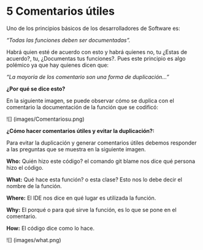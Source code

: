 # 5 Comentarios útiles

Uno de los principios básicos de los desarrolladores de Software es:

*“Todas las funciones deben ser documentadas”.*

Habrá quien esté de acuerdo con esto y habrá quienes no, tu ¿Estas de acuerdo?, tu, ¿Documentas tus funciones?. Pues este principio es algo polémico ya que hay quienes dicen que:

*“La mayoría de los comentario son una forma de duplicación…”*

__¿Por qué se dice esto?__

En la siguiente imagen, se puede observar cómo se duplica con el comentario la documentación de la función que se codificó:

![] (images/Comentariosu.png)

__¿Cómo hacer comentarios útiles y evitar la duplicación?:__

Para evitar la duplicación y generar comentarios útiles debemos responder a las preguntas que se muestra en la siguiente imagen.

__Who:__ Quién hizo este código? el comando git blame nos dice qué persona hizo el código. 

__What:__ Qué hace esta función? o esta clase? Esto nos lo debe decir el nombre de la función.

__Where:__ El IDE nos dice en qué lugar es utilizada la función.

__Why:__ El porqué o para qué sirve la función, es lo que se pone en el comentario.

__How:__ El código dice como lo hace.

![] (images/what.png)


